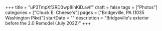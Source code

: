 +++
title = "uP3TmpXf2RD3wp8ihKiD.avif"
draft = false
tags = ["Photos"]
categories = ["Chuck E. Cheese's"]
pages = ["Bridgeville, PA (1035 Washington Pike)"]
startDate = ""
description = "Bridgeville's exterior before the 2.0 Remodel (July 2022)"
+++
